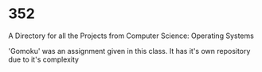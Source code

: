 # 352
A Directory for all the Projects from Computer Science: Operating Systems

'Gomoku' was an assignment given in this class. It has it's own repository due to it's complexity
